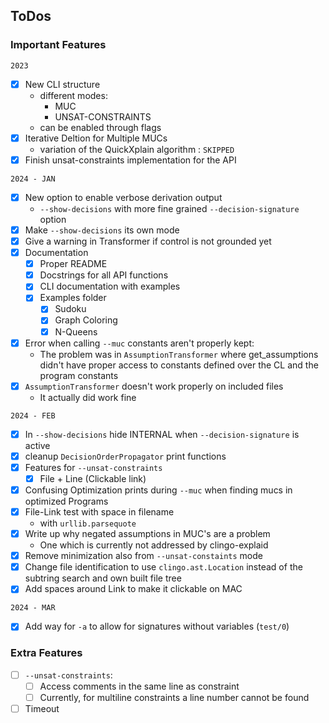 ## ToDos

### Important Features

`2023`

- [x] New CLI structure
  - different modes:
    - MUC
    - UNSAT-CONSTRAINTS
  - can be enabled through flags
- [x] Iterative Deltion for Multiple MUCs
  - variation of the QuickXplain algorithm : `SKIPPED`
- [x] Finish unsat-constraints implementation for the API

`2024 - JAN`

- [x] New option to enable verbose derivation output
  - `--show-decisions` with more fine grained `--decision-signature` option
- [x] Make `--show-decisions` its own mode
- [x] Give a warning in Transformer if control is not grounded yet
- [x] Documentation
  - [x] Proper README
  - [x] Docstrings for all API functions
  - [x] CLI documentation with examples
  - [x] Examples folder
    - [x] Sudoku
    - [x] Graph Coloring
    - [x] N-Queens
- [x] Error when calling `--muc` constants aren't properly kept:
  - The problem was in `AssumptionTransformer` where get_assumptions didn't
    have proper access to constants defined over the CL and the program
    constants
- [x] `AssumptionTransformer` doesn't work properly on included files
  - It actually did work fine

`2024 - FEB`

- [x] In `--show-decisions` hide INTERNAL when `--decision-signature` is active
- [x] cleanup `DecisionOrderPropagator` print functions
- [x] Features for `--unsat-constraints`
  - [x] File + Line (Clickable link)
- [x] Confusing Optimization prints during `--muc` when finding mucs in
  optimized Programs
- [x] File-Link test with space in filename
  - with `urllib.parsequote`
- [x] Write up why negated assumptions in MUC's are a problem
  - One which is currently not addressed by clingo-explaid
- [x] Remove minimization also from `--unsat-constaints` mode
- [x] Change file identification to use `clingo.ast.Location` instead of the
  subtring search and own built file tree
- [x] Add spaces around Link to make it clickable on MAC

`2024 - MAR`

- [x] Add way for `-a` to allow for signatures without variables (`test/0`)

### Extra Features

- [ ] `--unsat-constraints`:
  - [ ] Access comments in the same line as constraint
  - [ ] Currently, for multiline constraints a line number cannot be found
- [ ] Timeout

